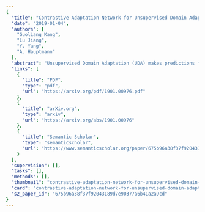 ```yaml
---
{
  "title": "Contrastive Adaptation Network for Unsupervised Domain Adaptation",
  "date": "2019-01-04",
  "authors": [
    "Guoliang Kang",
    "Lu Jiang",
    "Y. Yang",
    "A. Hauptmann"
  ],
  "abstract": "Unsupervised Domain Adaptation (UDA) makes predictions for the target domain data while manual annotations are only available in the source domain. Previous methods minimize the domain discrepancy neglecting the class information, which may lead to misalignment and poor generalization performance. To address this issue, this paper proposes Contrastive Adaptation Network (CAN) optimizing a new metric which explicitly models the intra-class domain discrepancy and the inter-class domain discrepancy. We design an alternating update strategy for training CAN in an end-to-end manner. Experiments on two real-world benchmarks Office-31 and VisDA-2017 demonstrate that CAN performs favorably against the state-of-the-art methods and produces more discriminative features.",
  "links": [
    {
      "title": "PDF",
      "type": "pdf",
      "url": "https://arxiv.org/pdf/1901.00976.pdf"
    },
    {
      "title": "arXiv.org",
      "type": "arxiv",
      "url": "https://arxiv.org/abs/1901.00976"
    },
    {
      "title": "Semantic Scholar",
      "type": "semanticscholar",
      "url": "https://www.semanticscholar.org/paper/675b96a38f37f92043189d7e90377a6b41a2a9cd"
    }
  ],
  "supervision": [],
  "tasks": [],
  "methods": [],
  "thumbnail": "contrastive-adaptation-network-for-unsupervised-domain-adaptation-thumb.jpg",
  "card": "contrastive-adaptation-network-for-unsupervised-domain-adaptation-card.jpg",
  "s2_paper_id": "675b96a38f37f92043189d7e90377a6b41a2a9cd"
}
---
```


